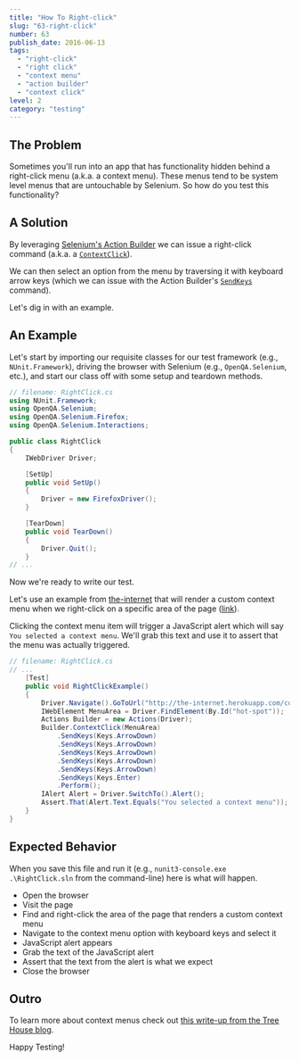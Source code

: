```yaml
---
title: "How To Right-click"
slug: "63-right-click"
number: 63
publish_date: 2016-06-13
tags:
  - "right-click"
  - "right click"
  - "context menu"
  - "action builder"
  - "context click"
level: 2
category: "testing"
---
```


## The Problem

Sometimes you'll run into an app that has functionality hidden behind a right-click menu (a.k.a. a context menu). These menus tend to be system level menus that are untouchable by Selenium. So how do you test this functionality?

## A Solution

By leveraging [Selenium's Action Builder](http://seleniumhq.github.io/selenium/docs/api/dotnet/html/T_OpenQA_Selenium_Interactions_Actions.htm) we can issue a right-click command (a.k.a. a [`ContextClick`](http://seleniumhq.github.io/selenium/docs/api/dotnet/html/M_OpenQA_Selenium_Interactions_Actions_ContextClick.htm)).

We can then select an option from the menu by traversing it with keyboard arrow keys (which we can issue with the Action Builder's [`SendKeys`](http://seleniumhq.github.io/selenium/docs/api/dotnet/html/M_OpenQA_Selenium_Interactions_Actions_SendKeys_1.htm) command).

Let's dig in with an example.

## An Example

Let's start by importing our requisite classes for our test framework (e.g., `NUnit.Framework`), driving the browser with Selenium (e.g., `OpenQA.Selenium`, etc.), and start our class off with some setup and teardown methods.

```csharp
// filename: RightClick.cs
using NUnit.Framework;
using OpenQA.Selenium;
using OpenQA.Selenium.Firefox;
using OpenQA.Selenium.Interactions;

public class RightClick
{
    IWebDriver Driver;

    [SetUp]
    public void SetUp()
    {
        Driver = new FirefoxDriver();
    }

    [TearDown]
    public void TearDown()
    {
        Driver.Quit();
    }
// ...
```

Now we're ready to write our test.

Let's use an example from [the-internet](https://github.com/tourdedave/the-internet) that will render a custom context menu when we right-click on a specific area of the page ([link](http://the-internet.herokuapp.com/context_menu)).

Clicking the context menu item will trigger a JavaScript alert which will say `You selected a context menu`. We'll grab this text and use it to assert that the menu was actually triggered.

```csharp
// filename: RightClick.cs
// ...
    [Test]
    public void RightClickExample()
    {
        Driver.Navigate().GoToUrl("http://the-internet.herokuapp.com/context_menu");
        IWebElement MenuArea = Driver.FindElement(By.Id("hot-spot"));
        Actions Builder = new Actions(Driver);
        Builder.ContextClick(MenuArea)
            .SendKeys(Keys.ArrowDown)
            .SendKeys(Keys.ArrowDown)
            .SendKeys(Keys.ArrowDown)
            .SendKeys(Keys.ArrowDown)
            .SendKeys(Keys.ArrowDown)
            .SendKeys(Keys.Enter)
            .Perform();
        IAlert Alert = Driver.SwitchTo().Alert();
        Assert.That(Alert.Text.Equals("You selected a context menu"));
    }
}
```

## Expected Behavior

When you save this file and run it (e.g., `nunit3-console.exe .\RightClick.sln` from the command-line) here is what will happen.

+ Open the browser
+ Visit the page
+ Find and right-click the area of the page that renders a custom context menu
+ Navigate to the context menu option with keyboard keys and select it
+ JavaScript alert appears
+ Grab the text of the JavaScript alert
+ Assert that the text from the alert is what we expect
+ Close the browser

## Outro

To learn more about context menus check out [this write-up from the Tree House blog](http://blog.teamtreehouse.com/building-html5-context-menus).

Happy Testing!

